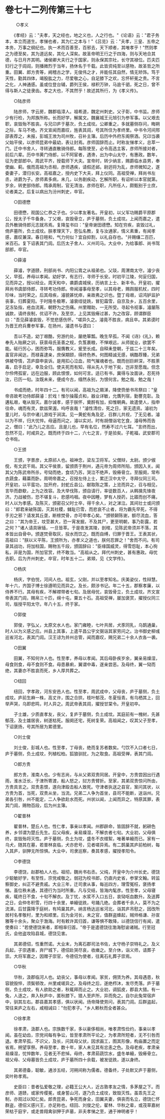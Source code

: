 # 卷七十二列传第三十七

         ○孝义

　　《孝经》云："夫孝，天之经也，地之义也，人之行也。"《论语》云："君子务本，本立而道生。孝悌也者，其为仁之本与！"《吕览》云："夫孝，三皇、五帝之本务，万事之纲纪也。执一术而百善至，百邪去，天下顺者，其唯孝乎！"然则孝之为德至矣，其为道远矣，其化人深矣。故圣帝明王行之于四海，则与天地合其德，与日月齐其明。诸侯卿大夫行之于国家，则永保其宗社，长守其禄位。匹夫匹妇行之于闾阎，则播微烈于当年，扬休名于千载。此皆资纯至以感物，故圣哲之所重。田翼、郎方贵等，阙稽古之学，无俊伟之才，并能任其自然，情无矫饰。笃于天性，勤其四体，竭股肱之力，尽爱敬之心，自足膝下之欢，忘怀轩冕之贵。不言之化，人神通感。虽或位登台辅，爵列王侯，禄积万钟，马逾千驷，死之日，曾不得与斯人之徒隶齿。孝之大也，不其然乎！故述其所行，为《孝义传》。

　　○陆彦师

　　陆彦师，字云房，魏郡临漳人。祖希道，魏定州刺史。父子彰，中书监。彦师少有行检，为邦族所称。长而好学，解属文。魏襄城王元旭引为参军事。以父艰去职，哀毁殆不胜丧。与兄卬庐于墓次，负土成坟。公卿重之，多就墓侧存问，晦朔之际，车马不绝。齐文宣闻而嘉叹，旌表其闾，号其所住为孝终里。中书令河间邢邵表荐之，未报，彭城王浟为司州牧，召补主簿。后历中外府东阁祭酒。兄卬当袭父始平侯，以彦师昆弟中最幼，表让封焉。彦师固辞而止。时称友悌孝义，总萃一门。迁中书舍人，寻转通直散骑侍郎。每陈使至，必令高选主客，彦师所接对者，前后六辈。历中书黄门侍郎，以不阿宦者，遇谗，出为中山太守，有惠政。数年，征为吏部郎中。周武平齐，授载师下大夫。宣帝时，转少纳言，赐爵临水县男，奉使幽、蓟。俄而高祖为丞相，彦师遇疾，请假还邺。尉迥将为乱，彦师微知之，遂委妻子，潜归长安。高祖嘉之，授内史下大夫，拜上仪同。高祖受禅，拜尚书左丞，进爵为子。彦师素多病，未几，以务剧疾动，乞解所职，有诏听以本官就第。岁余，转吏部侍郎。隋承周制，官无清浊，彦师在职，凡所任人，颇甄别于士庶，论者美之。后复以病出为汾州刺史，卒官。

　　○田德懋

　　田德懋，观国公仁恭之子也。少以孝友著名。开皇初，以父军功赐爵平原郡公，授太子千牛备身。丁父艰，哀毁骨立，庐于墓侧，负土成坟。上闻而嘉之，遣员外散骑侍郎元志就吊焉。复降玺书曰："皇帝谢田德懋。知在穷疾，哀毁过礼，倚庐墓所，负土成坟。朕孝理天下，思弘名教，复与汝通家，情义素重，有闻孝感，嘉叹兼深。春日暄和，气力何似？宜自抑割，以礼自存也。"并赐缣二百匹，米百石。复下诏表其门闾。后历太子舍人、义州司马。大业中，为给事郎、尚书驾部郎，卒官。

　　○薛濬

　　薛濬，字道赜，刑部尚书、内阳公胄之从祖弟也。父琰，周渭南太守。濬少丧父，早孤，养母以孝闻。幼好学，有志行，寻师于长安。时初平江陵，何妥归国，见而异之，授以经业。周天和中，袭爵虞城侯，历纳言上士、新丰令。开皇初，擢拜尚书虞部侍郎，寻转考功侍郎。帝闻濬事母至孝，以其母老，赐舆服机杖，四时珍味，当时荣之。后其母疾，濬貌甚忧瘁，亲故弗之识也。暨丁母艰，诏鸿胪监护丧事，归葬夏阳。于时隆冬极寒，濬衰绖徒跣，冒犯霜雪，自京及乡，五百余里，足冻坠指，疮血流离，朝野为之伤痛。州里赗助，一无所受。寻起令视事，濬屡陈诚款，请终丧制，优诏不许。及至京，上见其毁瘠过甚，为之改容，顾谓群臣曰："吾见薛濬哀毁，不觉悲感伤怀。"嗟异久之。濬竟不胜丧，病且卒。其弟谟时为晋王府兵曹参军事，在扬州，濬遗书与谟曰：

　　吾以不造，幼丁艰酷，穷游约处，屡绝箪瓢。晚生早孤，不闻《诗》《礼》，赖奉先人贻厥之训，获禀母氏圣善之规，负笈裹粮，不惮艰远，从师就业，欲罢不能。砥行厉心，困而弥笃，服膺教义，爰至长成。自释耒登朝，于兹二十三年矣。虽官非闻达，而禄喜逮亲，庶保期颐，得终色养。何图精诚无感，祸酷荐臻，兄弟俱被夺情，苫庐靡申哀诉。是用扣心泣血，陨气摧魂者也。既而创巨衅深，不胜荼毒，启手启足，幸及全归。使夫死而有知，得从先人于地下矣，岂非至愿哉。但念尔伶俜孤宦，远在边服，顾此恨恨，如何可言。适已有书，冀得与汝面诀，忍死待汝，已历一旬。汝既未来，便成今古，缅然永别，为恨何言。勉之哉，勉之哉！

　　书成而绝，时年四十二。有司以闻，高祖为之屑涕，降使赍册书吊祭曰："皇帝咨故考功侍郎薛濬：於戏！惟尔操履贞和，器业详敏，允膺列宿，勤謇克彰。及遘私艰，奄从毁灭。嘉尔诚孝，感于朕怀，奠酹有加，抑惟朝典。故遣使人，指申往命，魂而有灵，歆兹荣渥。呜呼哀哉！"濬性清俭，死之日，家无遗资。濬初为童儿时，与宗中诸儿游戏于涧滨。见一黄蛇有角及足，召群儿共视，了无见者。濬以为不祥，归大忧悴。母逼而问之，濬以实对。时有胡僧诣宅乞食，濬母怖而告之，僧曰："此乃儿之吉应。且是儿也，早有名位，然寿不过六七耳。"言终而出，忽然不见，时咸异之。既而终于四十二，六七之言，于是验矣。子乾福，武安郡司仓书佐。

　　○王颁

　　王颁，字景彦，太原祁人也。祖神念，梁左卫将军。父僧辩，太尉。颁少俶傥，有文武干局。其父平侯景，留颁质于荆州，遇元帝为周师所陷，颁因入关。闻其父为陈武帝所杀，号恸而绝，食顷乃苏，哭泣不绝声，毁瘠骨立。至服阕，常布衣蔬食，藉藁而卧。周明帝嘉之，召授左侍上士，累迁汉中太守，寻拜仪同三司。开皇初，以平蛮功，加开府，封蛇丘县公。献取陈之策，上览而异之，召与相见，言毕而歔欷，上为之改容。及大举伐陈，颁自请行，率徒数百人，从韩擒先锋夜济。力战被伤，恐不堪复斗，悲感呜咽。夜中因睡，梦有人授药，比寤而创不痛，时人以为孝感。及陈灭，颁密召父时士卒，得千余人，对之涕泣。其间壮士或问颁曰："郎君来破陈国，灭其社稷，雠耻已雪，而悲哀不止者，将为霸先早死，不得手刃之邪？请发其丘垄，断榇焚骨，亦可申孝心矣。"颁顿颡陈谢，额尽流血，答之曰："其为帝王，坟茔甚大，恐一宵发掘，不及其尸，更至明朝，事乃彰露，若之何？"诸人请具锹锸，一旦皆萃。于是夜发其陵，剖棺，见陈武帝须并不落，其本皆出自骨中。颁遂焚骨取灰，投水而饮之。既而自缚，归罪于晋王。王表其状，高祖曰："朕以义平陈，王颁所为，亦孝义之道也，朕何忍罪之！"舍而不问。有司录其战功，将加柱国，赐物五千段，颁固辞曰："臣缘国威灵，得雪怨耻，本心徇私，非是为国，所加官赏，终不敢当。"高祖从之。拜代州刺史，甚有惠政。母忧去职。后为齐州刺史，卒官，时年五十二。弟頍，见《文学传》。

　　○杨庆

　　杨庆，字伯悦，河间人也。祖玄，父刚，并以至孝知名。庆美姿仪，性辩慧。年十六，齐国子博士徐遵明见而异之。及长，颇涉书记。年二十五，郡察孝廉，以侍养不行。其母有疾，不解襟带者七旬。及居母忧，哀毁骨立，负土成坟。齐文宣帝表其门闾，赐帛三十匹，绵十屯，粟五十石。高祖受禅，屡加褒赏，擢授仪同三司，版授平阳太守。年八十五，终于家。

　　○郭俊

　　郭俊，字弘乂，太原文水人也。家门雍睦，七叶共居，犬豕同乳，乌鹊通巢，时人以为义感之应。州县上其事，上遣平昌公宇文弼诣其家劳问之。治书御史柳彧巡省河北，表其门闾。汉王谅为并州总管，闻而嘉叹，赐兄弟二十余人衣各一袭。

　　○田翼

　　田翼，不知何许人也。性至孝，养母以孝闻。其后母卧疾岁余，翼亲易燥湿，母食则食，母不食则不食。母患暴痢，翼谓中毒，遂亲尝恶。及母终，翼一恸而绝，其妻亦不胜哀而死，乡人厚共葬之。

　　○纽回

　　纽回，字孝政，河东安邑人也。性至孝，周武成中，父母丧，庐于墓侧，负土成坟。庐前生麻一株，高丈许，围之合拱，枝叶郁茂，冬夏恒青。有乌栖其上，回举声哭，乌即悲鸣，时人异之。周武帝表其闾，擢授甘棠令。开皇初卒。

　　子士雄，少质直孝友，丧父，复庐于墓侧，负土成坟。其庭前有一槐树，先甚郁茂，及士雄居丧，树遂枯死。服阕还宅，死树复荣。高祖闻之，叹其父子至孝，下诏褒扬，号其所居为累德里。

　　○刘士俊

　　刘士俊，彭城人也。性至孝，丁母丧，绝而复苏者数矣。勺饮不入口者七日，庐于墓侧，负土成坟，列植松柏。狐狼驯扰，为之取食。高祖受禅，表其门闾。

　　○郎方贵

　　郎方贵，淮南人也。少有志尚，与从父弟双贵同居。开皇中，方贵尝因出行遇雨，淮水泛长，于津所寄渡，船人怒之，挝方贵臂折。至家，其弟双贵惊问所由，方贵具言之。双贵恚恨，遂向津殴击船人致死。守津者执送之县官，案问其状，以方贵为首，当死，双贵从坐，当流。兄弟二人争为首坐，县司不能断，送诣州。兄弟各引咎，州不能定，二人争欲赴水而死。州状以闻，上闻而异之，特原其罪，表其门闾，赐物百段，后为州主簿。

　　○翟普林

　　翟普林，楚丘人也。性仁孝，事亲以孝闻。州郡辟命，皆固辞不就，躬耕色养，乡邻谓为楚丘先生。后父母疾，亲易燥湿，不解衣者七旬。大业初，父母俱终，哀毁殆将灭性。庐于墓侧，负土为坟，盛冬不衣缯絮，唯著单縗而已。家有一乌犬，随其在墓，若普林哀临，犬亦悲号，见者嗟异焉。有二鹊巢其庐前柏树，每入其庐，驯狎无所惊惧。大业中，司隶巡察，奏其孝感，擢授孝阳令。

　　○李德饶

　　李德饶，赵郡柏人人也。祖彻，魏尚书右丞。父纯，开皇中为介州长史。德饶少聪敏好学，有至性，宗党咸敬之。弱冠为校书郎，仍直内史省，参掌文翰。转监察御史，纠正不避贵戚。大业三年，迁司隶从事，每巡四方，理雪冤枉，褒扬孝悌。虽位秩未通，其德行为当时所重。凡与交结，皆海内髦彦。性至孝，父母寝疾，辄终日不食，十旬不解衣。及丁忧，水浆不入口五日，哀恸呕血数升。及送葬之日，会仲冬积雪，行四十余里，单縗徒跣，号踊几绝。会葬者千余人，莫不为之流涕。后甘露降于庭树，有鸠巢其庐。纳言杨达巡省河北，诣其庐吊慰之，因改所居村名孝敬村，里为和顺里。后为金河长，未之官，值群盗蜂起，贼帅格谦、孙宣雅等十余头，聚众于渤海。时有敕许其归首，谦等惧不敢降，以德饶信行有闻，遣使奏曰："若使德饶来者，即相率归首。"帝于是遣德饶往渤海慰谕诸贼。行至冠氏，会他盗攻陷县城，德饶见害。

　　其弟德佋，性重然诺。大业末，为离石郡司法书佐，太守杨子崇特礼之。及义兵起，子崇遇害，弃尸城下，德佋赴哭尽哀，收瘗之。至介休，诣义师，请葬子崇。大将军嘉之，因赠子崇官，令德佋为使者，往离石礼葬子崇焉。

　　○华秋

　　华秋，汲郡临河人也。幼丧父，事母以孝闻。家贫，佣赁为养。其母遇患，秋容貌毁悴，须鬓顿改，州里咸嗟异之。及母终之后，遂绝栉沐，发尽秃落。庐于墓侧，负土成坟，有人欲助之者，秋辄拜而止之。大业初，调狐皮，郡县大猎。有一兔，人逐之，奔入秋庐中，匿秋膝下。猎人至庐所，异而免之。自尔此兔常宿庐中，驯其左右。郡县嘉其孝感，俱以状闻。炀帝降使劳问，表其门闾。后群盗起，常往来庐之左右，咸相诫曰："勿犯孝子。"乡人赖秋而全者甚众。

　　○徐孝肃

　　徐孝肃，汲郡人也。宗族数千家，多以豪侈相尚，唯孝肃性俭约，事亲以孝闻。虽在幼齿，宗党间每有争讼，皆至孝肃所平论之，为孝肃所短者，无不引咎而退。孝肃早孤，不识父，及长，问其母父状，因求画工，图其形像，构庙置之而定省焉，朔望享祭。养母至孝，数十年，家人未见其有忿恚之色。及母老疾，孝肃亲易燥湿，忧悴数年，见者无不悲悼。母终，孝肃茹蔬饮水，盛冬单縗，毁瘠骨立。祖父母、父母墓皆负土成坟，庐于墓所四十余载，被发徒跣，遂以身终。

　　其弟德备，聪敏，通涉五经，河朔间称为儒者。德备终，子处默又庐于墓侧，奕叶称孝焉。

　　史臣曰：昔者弘爱敬之理，必籍王公大人，近古敦孝友之情，多茅屋之下。而彦师、道赜，或家传缨冕，或身誓山河，遂乃负土成坟，致毁灭性。虽乖先王之制，亦观过以知仁矣。郎贵昆弟，争死而身全，田翼夫妻，俱丧而名立，德饶仁怀群盗，德佋义感兴王，亦足称也。纽回、刘俊之伦，翟林、华秋之辈，或茂草嘉树荣枯于庭宇，或走兽翔禽驯狎于庐墓，非夫孝悌之至，通于神明者乎！